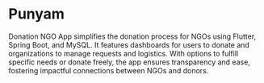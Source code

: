 # Punyam
Donation NGO App simplifies the donation process for NGOs using Flutter, Spring Boot, and MySQL. It features dashboards for users to donate and organizations to manage requests and logistics. With options to fulfill specific needs or donate freely, the app ensures transparency and ease, fostering impactful connections between NGOs and donors.
